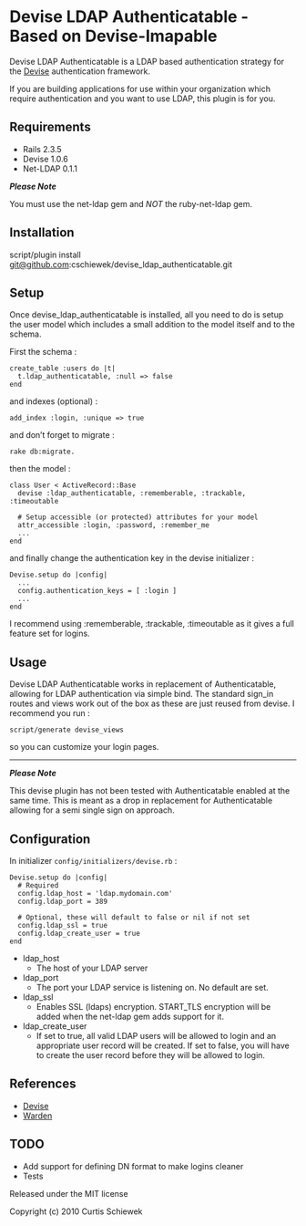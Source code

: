 Devise LDAP Authenticatable - Based on Devise-Imapable
=================

Devise LDAP Authenticatable is a LDAP based authentication strategy for the [Devise](http://github.com/plataformatec/devise) authentication framework.

If you are building applications for use within your organization which require authentication and you want to use LDAP, this plugin is for you.

Requirements
------------

- Rails 2.3.5
- Devise 1.0.6
- Net-LDAP 0.1.1 

**_Please Note_**

You must use the net-ldap gem and _NOT_ the ruby-net-ldap gem.  

Installation
------------

script/plugin install git@github.com:cschiewek/devise\_ldap\_authenticatable.git

Setup
-----

Once devise\_ldap\_authenticatable is installed, all you need to do is setup the user model which includes a small addition to the model itself and to the schema.

First the schema :

    create_table :users do |t|
      t.ldap_authenticatable, :null => false
    end

and indexes (optional) :

    add_index :login, :unique => true

and don’t forget to migrate :

    rake db:migrate.

then the model :

    class User < ActiveRecord::Base
      devise :ldap_authenticatable, :rememberable, :trackable, :timeoutable

      # Setup accessible (or protected) attributes for your model
      attr_accessible :login, :password, :remember_me
      ...
    end

and finally change the authentication key in the devise initializer :

	Devise.setup do |config|
	  ...
	  config.authentication_keys = [ :login ]
	  ...
	end

I recommend using :rememberable, :trackable, :timeoutable as it gives a full feature set for logins.

Usage
-----

Devise LDAP Authenticatable works in replacement of Authenticatable, allowing for LDAP authentication via simple bind. The standard sign\_in routes and views work out of the box as these are just reused from devise. I recommend you run :

    script/generate devise_views

so you can customize your login pages.

------------------------------------------------------------

**_Please Note_**

This devise plugin has not been tested with Authenticatable enabled at the same time. This is meant as a drop in replacement for Authenticatable allowing for a semi single sign on approach.


Configuration
----------------------

In initializer  `config/initializers/devise.rb` :

    Devise.setup do |config|
      # Required
      config.ldap_host = 'ldap.mydomain.com'
      config.ldap_port = 389
	
	  # Optional, these will default to false or nil if not set
	  config.ldap_ssl = true
	  config.ldap_create_user = true
    end

* ldap\_host
	* The host of your LDAP server
* ldap\_port
	* The port your LDAP service is listening on.  No default are set.
* ldap\_ssl
	* Enables SSL (ldaps) encryption.  START_TLS encryption will be added when the net-ldap gem adds support for it.
* ldap\_create\_user
	* If set to true, all valid LDAP users will be allowed to login and an appropriate user record will be created.
      If set to false, you will have to create the user record before they will be allowed to login.


References
----------

* [Devise](http://github.com/plataformatec/devise)
* [Warden](http://github.com/hassox/warden)


TODO
----

- Add support for defining DN format to make logins cleaner
- Tests

Released under the MIT license

Copyright (c) 2010 Curtis Schiewek
